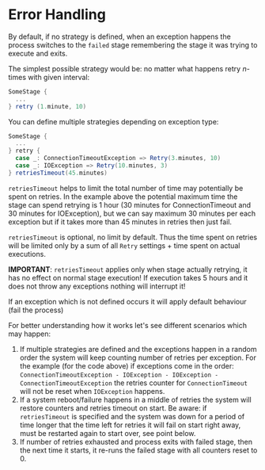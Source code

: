 # Error Handling

By default, if no strategy is defined, when an exception happens the process switches to the `failed` stage remembering
the stage it was trying to execute and exits.

The simplest possible strategy would be: no matter what happens retry _n_-times with given interval:

```scala
SomeStage {
  ...
} retry (1.minute, 10)
```

You can define multiple strategies depending on exception type:

```scala
SomeStage {
  ...
} retry {
  case _: ConnectionTimeoutException => Retry(3.minutes, 10)
  case _: IOException => Retry(10.minutes, 3)
} retriesTimeout(45.minutes)
```

`retriesTimeout` helps to limit the total number of time may potentially be spent on retries.
In the example above the potential maximum time the stage can spend retrying is 1 hour
(30 minutes for ConnectionTimeout and 30 minutes for IOException),
but we can say maximum 30 minutes per each exception but if it takes more than 45 minutes in retries then just fail.

`retriesTimeout` is optional, no limit by default.
Thus the time spent on retries will be limited only by a sum of all `Retry` settings + time spent on actual executions.

**IMPORTANT**: `retriesTimeout` applies only when stage actually retrying, it has no effect on normal stage execution!
  If execution takes 5 hours and it does not throw any exceptions nothing will interrupt it!

If an exception which is not defined occurs it will apply default behaviour (fail the process)

For better understanding how it works let's see different scenarios which may happen:

1. If multiple strategies are defined and the exceptions happen in a random order the system will keep counting
 number of retries per exception.
For the example (for the code above) if exceptions come in the order:
`ConnectionTimeoutException - IOException - IOException - ConnectionTimeoutException` the retries counter for
`ConnectionTimeout` will not be reset when `IOException` happens.
1. If a system reboot/failure happens in a middle of retries the system will restore counters and retries timeout on start.
Be aware: if `retriesTimeout` is specified and the system was down for a period of time longer that the time left for retries
it will fail on start right away, must be restarted again to start over, see point below.
1. If number of retries exhausted and process exits with failed stage, then the next time it starts, it re-runs the failed stage
  with all counters reset to 0.
